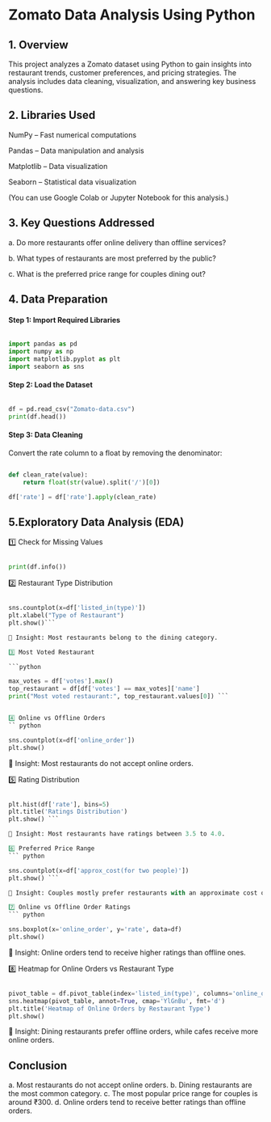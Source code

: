 # Zomato Data Analysis Using Python

## 1. Overview
This project analyzes a Zomato dataset using Python to gain insights into restaurant trends, customer preferences, and pricing strategies. The analysis includes data cleaning, visualization, and answering key business questions.

## 2. Libraries Used
NumPy – Fast numerical computations

Pandas – Data manipulation and analysis

Matplotlib – Data visualization

Seaborn – Statistical data visualization

(You can use Google Colab or Jupyter Notebook for this analysis.)

## 3. Key Questions Addressed
a. Do more restaurants offer online delivery than offline services?

b. What types of restaurants are most preferred by the public?

c. What is the preferred price range for couples dining out?

## 4. Data Preparation
#### Step 1: Import Required Libraries
``` python

import pandas as pd
import numpy as np
import matplotlib.pyplot as plt
import seaborn as sns
```

#### Step 2: Load the Dataset
``` python

df = pd.read_csv("Zomato-data.csv")
print(df.head())
 ```

#### Step 3: Data Cleaning
Convert the rate column to a float by removing the denominator:

``` python

def clean_rate(value):
    return float(str(value).split('/')[0])

df['rate'] = df['rate'].apply(clean_rate)
```

## 5.Exploratory Data Analysis (EDA)

1️⃣ Check for Missing Values

``` python

print(df.info())
```

2️⃣ Restaurant Type Distribution

``` python

sns.countplot(x=df['listed_in(type)'])
plt.xlabel("Type of Restaurant")
plt.show()```

🔹 Insight: Most restaurants belong to the dining category.

3️⃣ Most Voted Restaurant

```python

max_votes = df['votes'].max()
top_restaurant = df[df['votes'] == max_votes]['name']
print("Most voted restaurant:", top_restaurant.values[0]) ```


4️⃣ Online vs Offline Orders
`` python

sns.countplot(x=df['online_order'])
plt.show()
```
🔹 Insight: Most restaurants do not accept online orders.

5️⃣ Rating Distribution
``` python

plt.hist(df['rate'], bins=5)
plt.title('Ratings Distribution')
plt.show() ```

🔹 Insight: Most restaurants have ratings between 3.5 to 4.0.

6️⃣ Preferred Price Range
``` python

sns.countplot(x=df['approx_cost(for two people)'])
plt.show() ```

🔹 Insight: Couples mostly prefer restaurants with an approximate cost of ₹300.

7️⃣ Online vs Offline Order Ratings
``` python

sns.boxplot(x='online_order', y='rate', data=df)
plt.show()
```

🔹 Insight: Online orders tend to receive higher ratings than offline ones.

8️⃣ Heatmap for Online Orders vs Restaurant Type
``` python

pivot_table = df.pivot_table(index='listed_in(type)', columns='online_order', aggfunc='size', fill_value=0)
sns.heatmap(pivot_table, annot=True, cmap='YlGnBu', fmt='d')
plt.title('Heatmap of Online Orders by Restaurant Type')
plt.show()
```

🔹 Insight: Dining restaurants prefer offline orders, while cafes receive more online orders.

## Conclusion
a. Most restaurants do not accept online orders.
b. Dining restaurants are the most common category.
c. The most popular price range for couples is around ₹300.
d. Online orders tend to receive better ratings than offline orders.

